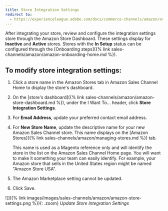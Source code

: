 ```yaml
---
title: Store Integration Settings
redirect to:
  - https://experienceleague.adobe.com/docs/commerce-channels/amazon/overview.html
---
```



After integrating your store, review and configure the integration settings store through the Amazon Store Dashboard. These settings display for **Inactive** and **Active** stores. Stores with the **In Setup** status can be configured through the [Onboarding steps]({% link sales-channels/amazon/amazon-onboarding-home.md %}).

## To modify store integration settings:

1. Click a store name in the Amazon Stores tab in Amazon Sales Channel Home to display the store's dashboard.

1. On the [store's dashboard]({% link sales-channels/amazon/amazon-store-dashboard.md %}), under the I Want To... header, click **Store Integration Settings**.

1. For **Email Address**, update your preferred contact email address.

1. For **New Store Name**, update the descriptive name for your new Amazon Sales Channel store. This name displays on the [Amazon Stores]({% link sales-channels/amazon/managing-stores.md %}) tab.

   This name is used as a Magento reference only and will identify the store in the list on the Amazon Sales Channel Home page. You will want to make it something your team can easily identify. For example, your Amazon store that sells in the United States region might be named "Amazon Store USA".

1. The Amazon Marketplace setting cannot be updated.

1. Click <span class="btn">Save</span>.

![]({% link images/images/sales-channels/amazon/amazon-store-settings.png %}){: .zoom}
_Update Store Integration Settings_
